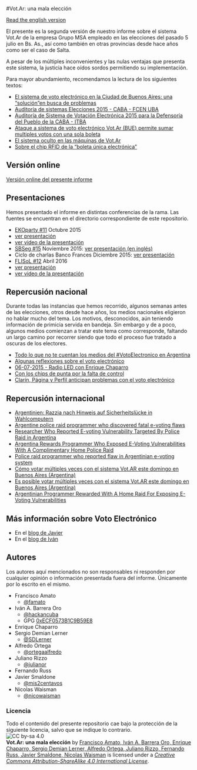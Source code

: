 #Vot.Ar: una mala elección

[Read the english version](README-en.md)  

El presente es la segunda versión de nuestro informe sobre el sistema Vot.Ar de la empresa Grupo MSA empleado en las elecciones del pasado 5 julio en Bs. As., así como también en otras provincias desde hace años como ser el caso de Salta.  

A pesar de los múltiples inconvenientes y las nulas ventajas que presenta este sistema, la justicia hace oídos sordos permitiendo su implementación.  

Para mayor abundamiento, recomendamos la lectura de los siguientes textos:  
* [El sistema de voto electrónico en la Ciudad de Buenos Aires: una “solución”en busca de problemas](http://www.vialibre.org.ar/2015/06/24/el-sistema-de-voto-electronico-en-la-ciudad-de-buenos-aires-una-solucionen-busca-de-problemas)  
* [Auditoría de sistemas Elecciones 2015 - CABA - FCEN UBA](https://www.eleccionesciudad.gob.ar/uploads/resoluciones/OAT-06252015201406.pdf)  
* [Auditoría de Sistema de Votación Electrónica 2015 para la Defensoría del Pueblo de la CABA - ITBA](http://defensoria.org.ar/wpnoticias/wp-content/uploads/2015/06/InformeAudotoriaVotoElectronico.pdf)  
* [Ataque a sistema de voto electrónico Vot.Ar (BUE) permite sumar multiples votos con una sola boleta](https://docs.google.com/document/d/1aH6kvoLR8O1qWOpEz89FAB2xFcBNB-QqHgZpXxg0vGE/preview#heading=h.4mjowkrd6bo2)  
* [El sistema oculto en las máquinas de Vot.Ar](https://blog.smaldone.com.ar/2015/07/15/el-sistema-oculto-en-las-maquinas-de-vot-ar)  
* [Sobre el chip RFID de la “boleta única electrónica”](https://blog.smaldone.com.ar/2016/01/08/sobre-el-chip-rfid-de-la-boleta-unica-electronica)  

## Versión online
[Versión online del presente informe](http://ivan.barreraoro.com.ar/vot-ar-una-mala-eleccion/)  

## Presentaciones
Hemos presentado el informe en distintas conferencias de la rama.  Las fuentes se encuentran en el directorio correspondiente de este repositorio.  

* [EKOparty #11](https://www.ekoparty.org/charla.php?id=430) Octubre 2015
 * [ver presentación](http://ivan.barreraoro.com.ar/presentation/ekoparty11)  
 * [ver video de la presentación](https://www.youtube.com/watch?v=pjyi2xKupyc)  
* [SBSeg #15](http://sbseg2015.univali.br/en/workshops/wte) Noviembre 2015: [ver presentación (en inglés)](http://ivan.barreraoro.com.ar/presentation/sbseg15)  
* Ciclo de charlas Banco Frances Diciembre 2015: [ver presentación](http://ivan.barreraoro.com.ar/presentation/bcofrances?lang=es)  
* [FLISoL #12](http://wiki.cafelug.org.ar/index.php/Flisol/2016) Abril 2016
 * [ver presentación](http://ivan.barreraoro.com.ar/presentation/flisol12)  
 * [ver video de la presentación](https://www.youtube.com/watch?v=5eENcWZZBB4)  

## Repercusión nacional
Durante todas las instancias que hemos recorrido, algunos semanas antes de las elecciones, otros desde hace años, los medios nacionales eligieron no hablar mucho del tema. Los motivos, desconocidos, aún teniendo información de primicia servida en bandeja.  Sin embargo y de a poco, algunos medios comienzan a tratar este tema como corresponde, faltando un largo camino por recorrer siendo que todo el proceso fue tratado a oscuras de los electores.  

* [Todo lo que no te cuentan los medios del #VotoElectronico en Argentina](http://www.infosertec.com.ar/blog/?p=56547)  
* [Algunas reflexiones sobre el voto electrónico](http://www.lanacion.com.ar/1809389-algunas-reflexiones-sobre-el-voto-electronico)  
* [06-07-2015 - Radio LED con Enrique Chaparro](https://www.youtube.com/watch?v=l7kttGNkN_E)  
* [Con los chips de punta por la falta de control](http://www.pagina12.com.ar/diario/elpais/1-276357-2015-07-04.html)
* [Clarín, Página y Perfil anticipan problemas con el voto electrónico](http://www.diariosobrediarios.com.ar/dsd/notas/1/34116-clarin-pagina-y-perfil-anticipan-problemas-con-el-voto-electronico.php)

## Repercusión internacional
* [Argentinien: Razzia nach Hinweis auf Sicherheitslücke in Wahlcomputern](http://www.spiegel.de/netzwelt/netzpolitik/razzia-nach-hinweis-auf-sicherheitsluecke-in-wahlcomputern-a-1042657.html)  
* [Argentine police raid programmer who discovered fatal e-voting flaws](http://boingboing.net/2015/07/08/argentine-police-raid-programm.html)  
* [Researcher Who Reported E-voting Vulnerability Targeted By Police Raid in Argentina](http://slashdot.org/story/296317)  
* [Argentina Rewards Programmer Who Exposed E-Voting Vulnerabilities With A Complimentary Home Police Raid](https://www.techdirt.com/articles/20150707/06204631571/argentina-rewards-programmer-who-exposed-e-voting-vulnerabilities-with-complimentary-home-police-raid.shtml)  
* [Police raid programmer who reported flaw in Argentinian e-voting system](http://arstechnica.co.uk/tech-policy/2015/07/police-raid-programmer-who-reported-flaw-in-argentinian-e-voting-system/)  
* [Cómo votar múltiples veces con el sistema Vot.AR este domingo en Buenos Aires (Argentina)](http://www.elladodelmal.com/2015/07/como-votar-multiples-veces-con-el.html)  
* [Es posible votar múltiples veces con el sistema Vot.AR este domingo en Buenos Aires (Argentina)](https://www.meneame.net/m/tecnolog%C3%ADa/como-votar-multiples-veces-sistema-vot-ar-este-domingo-buenos)
* [Argentinian Programmer Rewarded With A Home Raid For Exposing E-Voting Vulnerabilities ](http://www.techworm.net/2015/07/argentinian-programmer-rewarded-with-a-home-raid-for-exposing-e-voting-vulnerabilities.html)  


## Más información sobre Voto Electrónico
* En el [blog de Javier](https://blog.smaldone.com.ar/category/politica/e-voto/)
* En el [blog de Iván](http://ivan.barreraoro.com.ar/category/voto-electronico/)

## Autores
Los autores aquí mencionados no son responsables ni responden por cualquier opinión o información presentada fuera del informe.  Únicamente por lo escrito en el mismo.  
* Francisco Amato  
  * [@famato](https://twitter.com/famato)  
* Iván A. Barrera Oro  
  * [@hackancuba](https://twitter.com/hackancuba)  
  * GPG [0xECF0573B1C9B59E8](https://keybase.io/hackan)  
* Enrique Chaparro  
* Sergio Demian Lerner  
  * [@SDLerner](https://twitter.com/SDLerner)  
* Alfredo Ortega  
  * [@ortegaalfredo](https://twitter.com/ortegaalfredo)  
* Juliano Rizzo  
  * [@julianor](https://twitter.com/julianor)  
* Fernando Russ  
* Javier Smaldone  
  * [@mis2centavos](https://twitter.com/mis2centavos)  
* Nicolas Waisman  
  * [@nicowaisman](https://twitter.com/nicowaisman)

### Licencia
Todo el contenido del presente repositorio cae bajo la protección de la siguiente licencia, salvo que se indique lo contrario.  
![CC by-sa 4.0](https://i.creativecommons.org/l/by-sa/4.0/88x31.png)  
**Vot.Ar: una mala elección** by [Francisco Amato, Iván A. Barrera Oro, Enrique Chaparro, Sergio Demian Lerner, Alfredo Ortega, Juliano Rizzo, Fernando Russ, Javier Smaldone, Nicolas Waisman](https://github.com/HacKanCuBa/informe-votar#autores) is licensed under a *[Creative Commons Attribution-ShareAlike 4.0 International License](http://creativecommons.org/licenses/by-sa/4.0/)*.  
